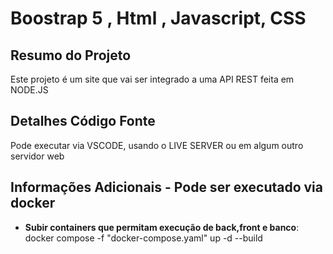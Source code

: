 # Boostrap 5 , Html , Javascript, CSS

## Resumo do Projeto
Este projeto é um site que vai ser integrado a uma API REST feita em NODE.JS
 
## Detalhes Código Fonte

Pode executar via VSCODE, usando o LIVE SERVER ou em algum outro servidor web 

## Informações Adicionais - Pode ser executado via docker

- **Subir containers que permitam execução de back,front e banco**: docker compose -f "docker-compose.yaml" up -d --build 




